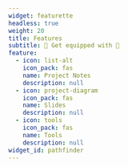 ```yaml
---
widget: featurette
headless: true
weight: 20
title: Features
subtitle: 🌟 Get equipped with 🌟
feature:
  - icon: list-alt
    icon_pack: fas
    name: Project Notes
    description: null
  - icon: project-diagram
    icon_pack: fas
    name: Slides
    description: null
  - icon: tools
    icon_pack: fas
    name: Tools
    description: null
widget_id: pathfinder
---
```

